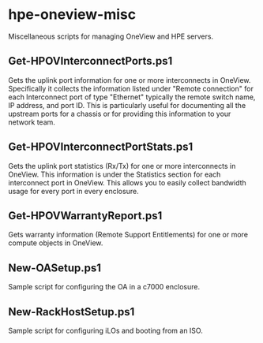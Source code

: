 # hpe-oneview-misc
Miscellaneous scripts for managing OneView and HPE servers.

## Get-HPOVInterconnectPorts.ps1
Gets the uplink port information for one or more interconnects in OneView.  Specifically it collects the information listed under "Remote connection" for each Interconnect port of type "Ethernet" typically the remote switch name, IP address, and port ID.  This is particularly useful for documenting all the upstream ports for a chassis or for providing this information to your network team.

## Get-HPOVInterconnectPortStats.ps1
Gets the uplink port statistics (Rx/Tx) for one or more interconnects in OneView.  This information is under the Statistics section for each interconnect port in OneView.  This allows you to easily collect bandwidth usage for every port in every enclosure.

## Get-HPOVWarrantyReport.ps1
Gets warranty information (Remote Support Entitlements) for one or more compute objects in OneView.

## New-OASetup.ps1
Sample script for configuring the OA in a c7000 enclosure.

## New-RackHostSetup.ps1
Sample script for configuring iLOs and booting from an ISO.